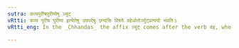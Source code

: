 ```yaml
---
sutra: कव्यपुरीषपुरीष्येषु ञ्युट्
vRtti: कव्य पुरीष पुरीष्य इत्येतेषु उपपदेषु छन्दसि विषये वहेर्धातोर्ञ्युट्प्रत्ययो भवति॥
vRtti_eng: In the _Chhandas_ the affix ञ्युट् comes after the verb वह, when it is in composition with the words कव्य \'oblation of food to deceased ancestors\', पुरीष \'faeces\' and पुरीष्य \'water\'.

---
```

